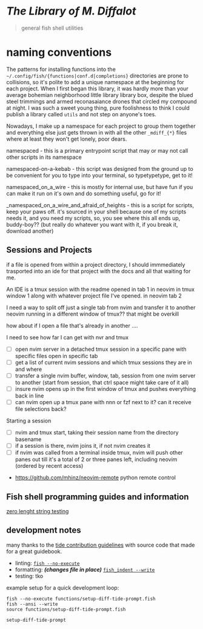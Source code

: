 # ***The Library of M. Diffalot***

> general fish shell utilities

# naming conventions

The patterns for installing functions into the `~/.config/fish/{functions|conf.d|completions}`
directories are prone to collisions, so it's polite to add a unique namespace at the beginning for each
project.   When I first began this library, it was hardly more than your average bohemian
neighborhood little
library library box, despite the blued steel trimmings and armed reconasaiance drones that circled
my compound at night.  I was such a sweet  young thing, pure foolishness to think I could publish a
library called `utils` and not step on anyone's toes.  

Nowadays, I make up a namespace for each project to group them together and everything else just
gets thrown in with all the other `_mdiff_{*}` files where at least they won't get lonely, poor
dears.

namespaced - this is a primary entrypoint script that may or may not call other scripts in its
namespace

namespaced-on-a-kebab - this script was designed from the ground up to be convenient for you to type
into your terminal, so typetypetype, get to it!

namespaced_on_a_wire - this is mostly for internal use, but have fun if you can make it run on it's
own and do something useful, go for it!

_namespaced_on_a_wire_and_afraid_of_heights - this is a script for scripts, keep your paws off.  it's sourced in your
shell because one of my scripts needs it, and you need my scripts, so, you see where this all ends
up, buddy-boy?? (but really do whatever you want with it, if you break it, download another)


## Sessions and Projects

if a file is opened from within a project directory, I should immmediately trasported into
 an ide for that project with the docs and all that waiting for me.

 An IDE is a tmux session with the readme opened in tab 1 in neovim in tmux window 1 along with whatever project file 
  I've opened. in neovim tab 2

I need a way to split off just a single tab from nvim and transfer it to another neovim running in a different window of tmux??
that might be overkill

how about if I open a file that's already in another ....

I need to see how far I can get with nvr and tmux

- [ ] open nvim server in a detached tmux session in a specific pane with specific files open in specific tab
- [ ] get a list of current nvim sessions and which tmux sessions they are in and where
- [ ] transfer a single nvim buffer, window, tab, session from one nvim server to another (start from session, that ctrl space might take care of it all)
- [ ] insure nvim opens up in the first window of tmux and pushes everything back in line
- [ ] can nvim open up a tmux pane with nnn or fzf next to it? can it receive file selections back?

Starting a session
- [ ] nvim and tmux start, taking their session name from the directory basename
- [ ] if a session is there, nvim joins it, if not nvim creates it
- [ ] if nvim was called from a terminal inside tmux, nvim will push other panes out till it's a total of 2 or three panes left, including neovim (ordered by recent access) 

- https://github.com/mhinz/neovim-remote python remote control


## Fish shell programming guides and information

[zero lenght string testing](https://stackoverflow.com/questions/47743015/fish-shell-how-to-check-if-a-variable-is-set-empty#:~:text=test%20%2Dn%20%22%24var%22,true%20if%20it%20is%20empty)

## development notes

many thanks to the [tide contribution
guidelines](https://github.com/ilancosman/tide/blob/main/contributing.md)
with source code that made for a great guidebook.

- linting: [`fish --no-execute`](https://fishshell.com/docs/current/cmds/fish.html)
- formatting: ***(changes file in place)*** [`fish_indent --write`](https://fishshell.com/docs/current/cmds/fish_indent.html)
- testing: tko

example setup for a quick development loop:

```
fish --no-execute functions/setup-diff-tide-prompt.fish
fish --ansi --write
source functions/setup-diff-tide-prompt.fish

setup-diff-tide-prompt
```


